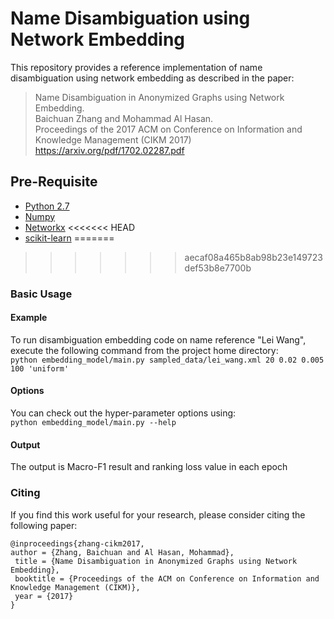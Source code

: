 # Name Disambiguation using Network Embedding
This repository provides a reference implementation of name disambiguation using network embedding as described in the paper:<br>
> Name Disambiguation in Anonymized Graphs using Network Embedding.<br>
> Baichuan Zhang and Mohammad Al Hasan.<br>
> Proceedings of the 2017 ACM on Conference on Information and Knowledge Management (CIKM 2017)<br>
> <https://arxiv.org/pdf/1702.02287.pdf>
## Pre-Requisite

* [Python 2.7](https://www.python.org/) 
* [Numpy](http://www.numpy.org/)
* [Networkx](https://networkx.github.io/)
<<<<<<< HEAD
* [scikit-learn](http://scikit-learn.org/stable/)
=======
>>>>>>> aecaf08a465b8ab98b23e149723def53b8e7700b

### Basic Usage

#### Example
To run disambiguation embedding code on name reference "Lei Wang", execute the following command from the project home directory:<br/>
	``python embedding_model/main.py sampled_data/lei_wang.xml 20 0.02 0.005 100 'uniform'``
  
#### Options
You can check out the hyper-parameter options using:<br/>
	``python embedding_model/main.py --help``

#### Output
The output is Macro-F1 result and ranking loss value in each epoch

### Citing
If you find this work useful for your research, please consider citing the following paper:

	@inproceedings{zhang-cikm2017,
	author = {Zhang, Baichuan and Al Hasan, Mohammad},
	 title = {Name Disambiguation in Anonymized Graphs using Network Embedding},
	 booktitle = {Proceedings of the ACM on Conference on Information and Knowledge Management (CIKM)},
	 year = {2017}
	}
